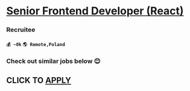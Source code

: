 # [Senior Frontend Developer (React)](https://www.remotewlb.com/apply/senior-frontend-developer-react-65053)  
### Recruitee  
#### `💰 ~0k` `🌎 Remote,Poland`  

###  Check out similar jobs below 😊

  
## CLICK TO [APPLY](https://www.remotewlb.com/apply/senior-frontend-developer-react-65053)

